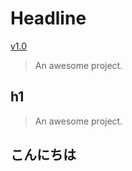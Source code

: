 # Headline

[v1.0](updates/v1.0.md)

> An awesome project.

## h1

> An awesome project.
> 

## こんにちは

